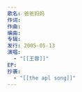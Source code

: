 ```yaml
---
歌名: 爸爸妈妈
作词: 
作曲: 
编曲: 
专辑: 
发行: 2005-05-13
演唱:
  - "[[王蓉]]"
EP: 
抄袭:
  - "[[the apl song]]"
---
```

